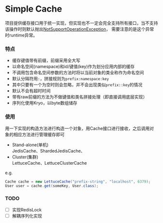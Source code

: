 # Simple Cache
项目提供缓存接口用于统一实现，但实现也不一定会完全支持所有接口，当不支持该操作时则默认抛出[NotSupportOperationException](core/src/main/java/io/github/natsusai/cache/core/exception/NotSupportOperationException.java)，
需要注意的是这个异常时runtime异常。

### 特点
- 缓存键值带有前缀，前缀采用全大写
- 以命名空间(namespace)和id/键值(key)作为划分应用内部的缓存
- 不调用包含命名空间参数的方法时将以当前对象的类全称作为命名空间
- 默认分隔符用`:`，拼接规则为`prefix:namespace:key`
- 其中只要有一个为空时则会忽略，并不会出现类似`prefix::key`的情况
- 默认不会有超时时间
- 带有raw前缀的方法为不做键值和类名拼接处理（即直接调用底层实现）
- 序列化使用Kryo，以byte数组储存

### 使用
用一下实现的构造方法进行构造一个对象，用Cache接口进行接收，之后调用对象的相应方法进行管理缓存即可
- Stand-alone(单机)  
JedisCache、ShardedJedisCache、
- Cluster(集群)  
LettuceCache、LettuceClusterCache

e.g.
```java
Cache cache = new LettuceCache("prefix-string", "localhost", 6379);
User user = cache.get(someKey, User.class);
```

### TODO
- [ ] 实现RedisLock  
- [ ] 解耦序列化实现  